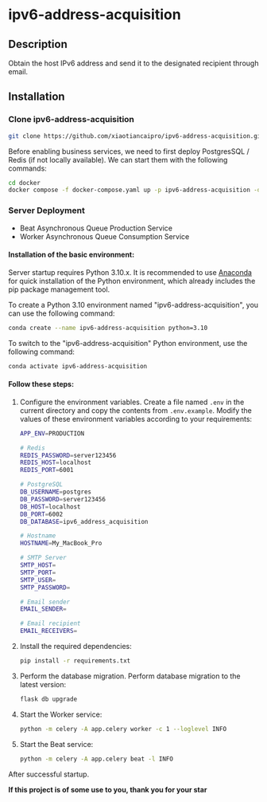 # ipv6-address-acquisition



## Description

Obtain the host IPv6 address and send it to the designated recipient through email.




## Installation



### Clone ipv6-address-acquisition

```bash
git clone https://github.com/xiaotiancaipro/ipv6-address-acquisition.git
```

Before enabling business services, we need to first deploy PostgresSQL / Redis (if not locally available). We can start them with the following commands:

```bash
cd docker
docker compose -f docker-compose.yaml up -p ipv6-address-acquisition -d
```



### Server Deployment

- Beat Asynchronous Queue Production Service
- Worker Asynchronous Queue Consumption Service



#### Installation of the basic environment:

Server startup requires Python 3.10.x. It is recommended to use [Anaconda](https://docs.anaconda.com/free/anaconda/install/) for quick installation of the Python environment, which already includes the pip package management tool.

To create a Python 3.10 environment named "ipv6-address-acquisition",  you can use the following command:

```bash
conda create --name ipv6-address-acquisition python=3.10
```

To switch to the "ipv6-address-acquisition" Python environment, use the following command:

```bash
conda activate ipv6-address-acquisition
```



#### Follow these steps:

1. Configure the environment variables. Create a file named `.env` in the current directory and copy the contents from `.env.example`. Modify the values of these environment variables according to your requirements:

   ```bash
   APP_ENV=PRODUCTION
   
   # Redis
   REDIS_PASSWORD=server123456
   REDIS_HOST=localhost
   REDIS_PORT=6001
   
   # PostgreSQL
   DB_USERNAME=postgres
   DB_PASSWORD=server123456
   DB_HOST=localhost
   DB_PORT=6002
   DB_DATABASE=ipv6_address_acquisition
   
   # Hostname
   HOSTNAME=My_MacBook_Pro
   
   # SMTP Server
   SMTP_HOST=
   SMTP_PORT=
   SMTP_USER=
   SMTP_PASSWORD=
   
   # Email sender
   EMAIL_SENDER=
   
   # Email recipient
   EMAIL_RECEIVERS=
   ```

2. Install the required dependencies:

   ```bash
   pip install -r requirements.txt
   ```

3. Perform the database migration. Perform database migration to the latest version:

   ```bash
   flask db upgrade
   ```

4. Start the Worker service:

   ```bash
   python -m celery -A app.celery worker -c 1 --loglevel INFO
   ```

5. Start the Beat service:

   ```bash
   python -m celery -A app.celery beat -l INFO
   ```

After successful startup.





**If this project is of some use to you, thank you for your star**


